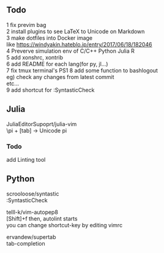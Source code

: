 ## Todo
1 fix previm bag  
2 install plugins to see LaTeX to Unicode on Markdown  
3 make dotfiles into Docker image  
like https://windyakin.hateblo.jp/entry/2017/06/18/182046  
4 Preverve simulation env of C/C++ Python Julia R  
5 add xonshrc, xontrib  
6 add README for each lang(for py, jl...)  
7 fix tmux terminal's PS1 
8 add some function to bashlogout  
eg) 
check any changes from latest commit  
etc...  
9 add shortcut for :SyntasticCheck  

## Julia  
JuliaEditorSupoprt/julia-vim  
\pi + [tab] →  Unicode pi
### Todo  
add Linting tool  

## Python  
scrooloose/syntastic  
:SyntasticCheck  

telll-k/vim-autopep8  
[Shift]+f then, autolint starts  
you can change shortcut-key by editing vimrc  

ervandew/supertab  
tab-completion

